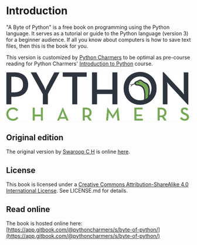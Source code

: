 # Introduction

"A Byte of Python" is a free book on programming using the Python language. It serves as a tutorial or guide to the Python language \(version 3\) for a beginner audience. If all you know about computers is how to save text files, then this is the book for you.

This version is customized by [Python Charmers](https://pythoncharmers.com) to be optimal as pre-course reading for Python Charmers' [Introduction to Python](https://pythoncharmers.com/training/introduction-to-python/) course.

![Python Charmers Logo](.gitbook/assets/python_charmers_logo.png)

## Original edition

The original version by [Swaroop C H](https://swaroopch.com) is online [here](https://python.swaroopch.com).

## License

This book is licensed under a [Creative Commons Attribution-ShareAlike 4.0 International License](http://creativecommons.org/licenses/by-sa/4.0/). See LICENSE.md for details.

## Read online

The book is hosted online here: [https://app.gitbook.com/@pythoncharmers/s/byte-of-python/](https://app.gitbook.com/@pythoncharmers/s/byte-of-python/)

